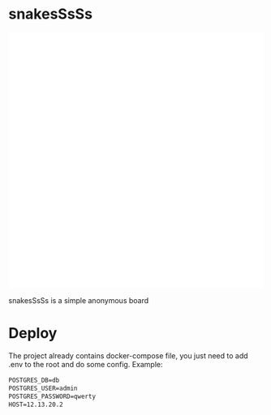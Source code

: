 # snakesSsSs

![](https://github.com/Seyves/snakesssss/blob/master/snakes-logo.svg)

snakesSsSs is a simple anonymous board

# Deploy
The project already contains docker-compose file, you just need to add .env to the root and do some config. Example:
```
POSTGRES_DB=db
POSTGRES_USER=admin
POSTGRES_PASSWORD=qwerty
HOST=12.13.20.2
```
